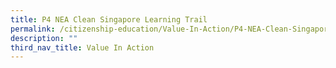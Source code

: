 ```yaml
---
title: P4 NEA Clean Singapore Learning Trail
permalink: /citizenship-education/Value-In-Action/P4-NEA-Clean-Singapore-Learning-Trail/
description: ""
third_nav_title: Value In Action
---
```

